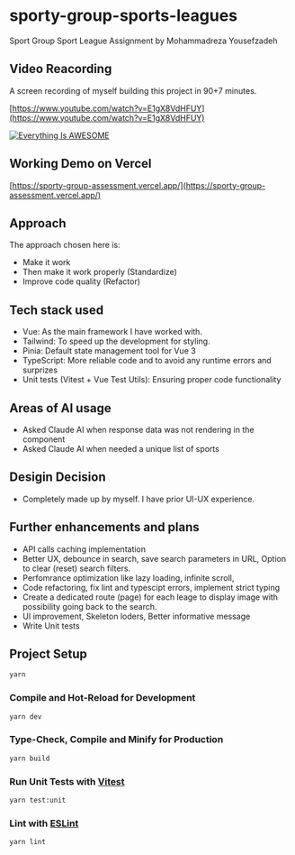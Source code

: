 # sporty-group-sports-leagues

Sport Group Sport League Assignment by Mohammadreza Yousefzadeh

## Video Reacording

A screen recording of myself building this project in 90+7 minutes.

[https://www.youtube.com/watch?v=E1gX8VdHFUY](https://www.youtube.com/watch?v=E1gX8VdHFUY)

[![Everything Is AWESOME](https://gcdnb.pbrd.co/images/FBsEAcSDqFnL.png)](https://youtu.be/E1gX8VdHFUY 'Sporty Group - Vue Assessment')

## Working Demo on Vercel

[https://sporty-group-assessment.vercel.app/](https://sporty-group-assessment.vercel.app/)

## Approach

The approach chosen here is:

- Make it work
- Then make it work properly (Standardize)
- Improve code quality (Refactor)

## Tech stack used

- Vue: As the main framework I have worked with.
- Tailwind: To speed up the development for styling.
- Pinia: Default state management tool for Vue 3
- TypeScript: More reliable code and to avoid any runtime errors and surprizes
- Unit tests (Vitest + Vue Test Utils): Ensuring proper code functionality

## Areas of AI usage

- Asked Claude AI when response data was not rendering in the component
- Asked Claude AI when needed a unique list of sports

## Desigin Decision

- Completely made up by myself. I have prior UI-UX experience.

## Further enhancements and plans

- API calls caching implementation
- Better UX, debounce in search, save search parameters in URL, Option to clear (reset) search filters.
- Perfomrance optimization like lazy loading, infinite scroll,
- Code refactoring, fix lint and typescipt errors, implement strict typing
- Create a dedicated route (page) for each leage to display image with possibility going back to the search.
- UI improvement, Skeleton loders, Better informative message
- Write Unit tests

## Project Setup

```sh
yarn
```

### Compile and Hot-Reload for Development

```sh
yarn dev
```

### Type-Check, Compile and Minify for Production

```sh
yarn build
```

### Run Unit Tests with [Vitest](https://vitest.dev/)

```sh
yarn test:unit
```

### Lint with [ESLint](https://eslint.org/)

```sh
yarn lint
```
